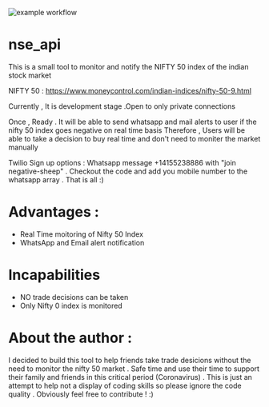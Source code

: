 ![example workflow](https://github.com/zeeshantariqrafique/stock-exchange-monitor/tree/master/.github/workflows/main.yaml/badge.svg)

# nse_api

This is a small tool to monitor and notify the NIFTY 50 index of the indian stock market 

NIFTY 50 : https://www.moneycontrol.com/indian-indices/nifty-50-9.html

Currently , It is development stage .Open to only private connections 

Once , Ready . It will be able to send whatsapp and mail alerts to user if the nifty 50 index goes negative on real time basis 
Therefore , Users will be able to take a decision to buy real time and don't need to moniter the market manually 

Twilio Sign up options : 
Whatsapp message +14155238886 with "join negative-sheep" . Checkout the code and add you mobile number to the whatsapp array . That is all :)


# Advantages :
* Real Time moitoring of Nifty 50 Index
* WhatsApp and Email alert notification 

# Incapabilities 
* NO trade decisions can be taken 
* Only Nifty 0 index is monitored 

# About the author :
I decided to build this tool to help friends take trade desicions without the need to monitor the nifty 50 market . Safe time and use their 
time to support their family and friends in this critical period (Coronavirus) .
This is just an attempt to help not a display of coding skills so please ignore the code quality . Obviously feel free to contribute ! :)
